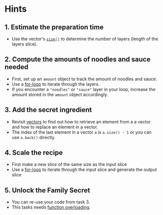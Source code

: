 # Hints

## 1. Estimate the preparation time

- Use the vector's [`size()`][size-func] to determine the number of layers (length of the layers slice).

## 2. Compute the amounts of noodles and sauce needed

- First, set up an `amount` object to track the amount of noodles and sauce.
- Use a [for-loop][for-loop] to iterate through the layers.
- If you encounter a `"noodles"` or `"sauce"` layer in your loop, increase the amount stored in the `amount` object accordingly.

## 3. Add the secret ingredient

- Revisit [vectors][concept-vector] to find out how to retrieve an element from a a vector and how to replace an element in a vector.
- The index of the last element in a vector `a` is `a.size() - 1` or you can use `a.back()` directly.

## 4. Scale the recipe

- First make a new slice of the same size as the input slice
- Use a [for-loop][for-loop] to iterate through the input slice and generate the output slice

## 5. Unlock the Family Secret

- You can re-use your code from task 3.
- This tasks needs [function overloading][function overloading].

[size-func]: https://en.cppreference.com/w/cpp/container/vector/size
[concept-vector]: https://exercism.org/tracks/cpp/concepts/vector-arrays
[for-loop]: https://exercism.org/tracks/cpp/concepts/loops
[function overloading]: https://www.learncpp.com/cpp-tutorial/introduction-to-function-overloading/